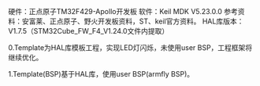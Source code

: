 硬件：正点原子TM32F429-Apollo开发板
软件：Keil MDK V5.23.0.0
参考资料：安富莱、正点原子、野火开发板资料，ST、keil官方资料。
HAL库版本：V1.7.5（STM32Cube_FW_F4_V1.24.0文件内提取）

0.Template为HAL库模板工程，实现LED灯闪烁，未使用user BSP，工程框架将继续优化。

1.Template(BSP)基于HAL库，使用user BSP(armfly BSP)。